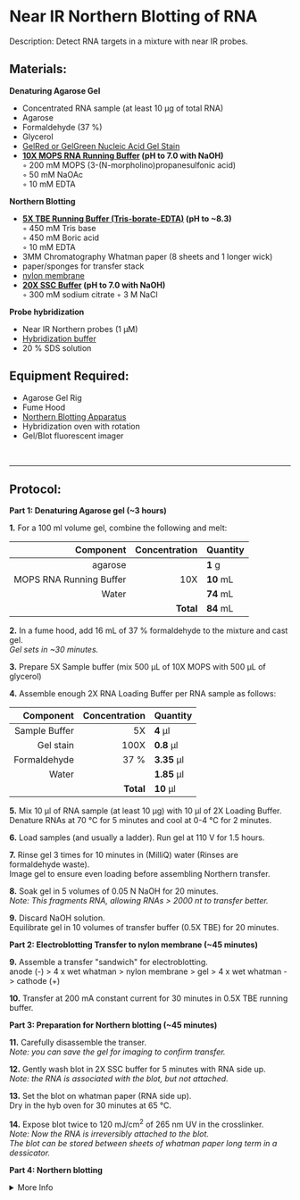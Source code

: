 Near IR Northern Blotting of RNA
================================================================================
Description: Detect RNA targets in a mixture with near IR probes.

Materials:
--------------------------------------------------------------------------------
  **Denaturing Agarose Gel**  
  * Concentrated RNA sample (at least 10 µg of total RNA)
  * Agarose
  * Formaldehyde (37 %)
  * Glycerol
  * [GelRed or GelGreen Nucleic Acid Gel Stain](https://biotium.com/technology/nucleic-acid-gel-stains/gelred-gelgreen-dna-gel-stains/)
  * **[10X MOPS RNA Running Buffer](https://www.thermofisher.com/order/catalog/product/AM8671) (pH to 7.0 with NaOH)**  
    ◦ 200 mM MOPS (3-(N-morpholino)propanesulfonic acid)  
    ◦ 50 mM NaOAc  
    ◦ 10 mM EDTA

  **Northern Blotting**   
  * **[5X TBE Running Buffer (Tris-borate-EDTA)](https://www.thermofisher.com/order/catalog/product/LC6675) (pH to ~8.3)**  
    ◦ 450 mM Tris base  
    ◦ 450 mM Boric acid  
    ◦ 10 mM EDTA   
  * 3MM Chromatography Whatman paper (8 sheets and 1 longer wick)
  * paper/sponges for transfer stack
  * [nylon membrane](https://www.cytivalifesciences.com/en/us/shop/molecular-and-immunodiagnostics/genomic-consumables/nytran-supercharge-spc-blotting-membranes-p-04733)
  * **[20X SSC Buffer](https://www.takarabio.com/products/protein-research/sds-page-and-western-blotting/buffers-and-powders/ssc-powder) (pH to 7.0 with NaOH)**  
    ◦ 300 mM sodium citrate 
    ◦ 3 M NaCl  
    
  **Probe hybridization**  
  * Near IR Northern probes (1 µM)
  * [Hybridization buffer](https://www.thermofisher.com/order/catalog/product/AM8677)
  * 20 % SDS solution
    
Equipment Required:
--------------------------------------------------------------------------------
  * Agarose Gel Rig
  * Fume Hood
  * [Northern Blotting Apparatus](https://www.cytivalifesciences.com/en/us/shop/protein-analysis/blotting-and-detection/blotting-equipment/turboblotter-kits-large-p-05563)
  * Hybridization oven with rotation
  * Gel/Blot fluorescent imager

<br/>

___
Protocol:
--------------------------------------------------------------------------------

**Part 1: Denaturing Agarose gel (~3 hours)**  

**1.** For a 100 ml volume gel, combine the following and melt:  
  
  | Component | Concentration | Quantity | 
  | ---------: | ---------: | :---------- |
  | agarose | | **1**  g | 
  | MOPS RNA Running Buffer | 10X | **10**  mL |
  | Water | | **74**  mL |
  || **Total** | **84** mL |
  
**2.** In a fume hood, add 16 mL of 37 % formaldehyde to the mixture and cast gel.<br/>
_Gel sets in ~30 minutes._

**3.** Prepare 5X Sample buffer (mix 500 µL of 10X MOPS with 500 µL of glycerol)

**4.** Assemble enough 2X RNA Loading Buffer per RNA sample as follows:

  | Component | Concentration | Quantity | 
  | ---------: | ---------: | :---------- |
  | Sample Buffer | 5X | **4**  µl | 
  | Gel stain | 100X | **0.8**  µl |
  | Formaldehyde | 37 % | **3.35**  µl |
  | Water | | **1.85**  µl |
  || **Total** | **10** µl |

**5.** Mix 10 µl of RNA sample (at least 10 µg) with 10 µl of 2X Loading Buffer.<br/>
Denature RNAs at 70 °C for 5 minutes and cool at 0-4 °C for 2 minutes.

**6.** Load samples (and usually a ladder). Run gel at 110 V for 1.5 hours.<br/>

**7.** Rinse gel 3 times for 10 minutes in (MilliQ) water (Rinses are formaldehyde waste). <br/> Image gel to ensure even loading before assembling Northern transfer.

**8.** Soak gel in 5 volumes of 0.05 N NaOH for 20 minutes. <br/> _Note: This fragments RNA, allowing RNAs > 2000 nt to transfer better._

**9.** Discard NaOH solution.<br/> Equilibrate gel in 10 volumes of transfer buffer (0.5X TBE) for 20 minutes.



**Part 2: Electroblotting Transfer to nylon membrane (~45 minutes)** 

**9.** Assemble a transfer "sandwich" for electroblotting. <br/> anode (-) > 4 x wet whatman > nylon membrane > gel > 4 x wet whatman -> cathode (+) 

**10.** Transfer at 200 mA constant current for 30 minutes in 0.5X TBE running buffer.



**Part 3: Preparation for Northern blotting (~45 minutes)** 

**11.** Carefully disassemble the transer. <br/> _Note: you can save the gel for imaging to confirm transfer._ 

**12.** Gently wash blot in 2X SSC buffer for 5 minutes with RNA side up. <br/> _Note: the RNA is associated with the blot, but not attached._

**13.** Set the blot on whatman paper (RNA side up). <br/> Dry in the hyb oven for 30 minutes at 65 °C.

**14.** Expose blot twice to 120 mJ/cm<sup>2</sup> of 265 nm UV in the crosslinker. <br/> _Note: Now the RNA is irreversibly attached to the blot._ <br/> _The blot can be stored between sheets of whatman paper long term in a dessicator._


**Part 4: Northern blotting** 

  
<!-- The text below creates dropdown lists for links to next steps or hyperlinks -->


<details>
  <summary>More Info</summary>
  
  <a href="https://doi.org/10.1261%2Frna.068213.118">
Original IR Northern Paper</a>

</details>
